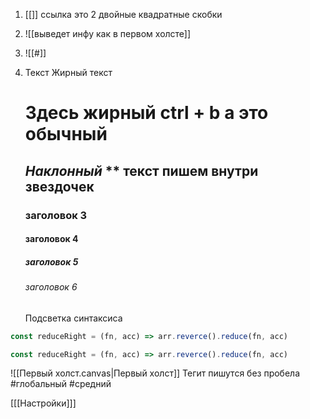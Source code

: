 1) [[]] ссылка это 2 двойные квадратные скобки
2) ![[выведет инфу как в первом холсте]]
3)  ![[#]]
4) Текст 
     Жирный текст
     #  **Здесь жирный** ctrl + b а это обычный
     ##  *Наклонный* ** текст пишем внутри звездочек
     ### заголовок 3 
     #### заголовок 4
     ##### заголовок 5
     ###### заголовок 6

   Подсветка синтаксиса
```ts
const reduceRight = (fn, acc) => arr.reverce().reduce(fn, acc)
```

```js
const reduceRight = (fn, acc) => arr.reverce().reduce(fn, acc)
```

![[Первый холст.canvas|Первый холст]]
Тегит пишутся без пробела
#глобальный #средний

[[[Настройки]]]